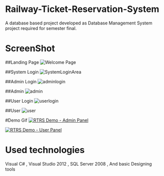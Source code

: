 # Railway-Ticket-Reservation-System
 A database based project developed as Database Management System project required for semester final.
# ScreenShot

##Landing Page
![Welcome Page](https://cloud.githubusercontent.com/assets/13753347/23826009/c4665978-06be-11e7-99f4-d1d49ad747e1.jpg)
 
##System Login
![SystemLoginArea](https://cloud.githubusercontent.com/assets/13753347/23826023/10e26ddc-06bf-11e7-948c-b9e8a450ec73.jpg)

##Admin Login
![adminlogin](https://cloud.githubusercontent.com/assets/13753347/23826037/39be72be-06bf-11e7-9070-5543c72fec60.jpg)

##Admin
![admin](https://cloud.githubusercontent.com/assets/13753347/23826050/6f4b27ba-06bf-11e7-81bb-b135134df0d0.jpg)

##User Login
![userlogin](https://cloud.githubusercontent.com/assets/13753347/23826063/b03b00a6-06bf-11e7-8769-290fa328598d.jpg)

##User
![user](https://cloud.githubusercontent.com/assets/13753347/23826074/cea1b8b4-06bf-11e7-9e84-6f994f0c3a0f.jpg)

#Demo Gif
[![RTRS Demo - Admin Panel](https://www.dropbox.com/s/y2u0g9h25mwnzc3/Admin%20Panel.gif)](https://www.dropbox.com/s/y2u0g9h25mwnzc3/Admin%20Panel.gif)

[![RTRS Demo - User Panel](https://www.dropbox.com/s/wvudgta35z72mmb/User%20Panel.gif)](https://www.dropbox.com/s/wvudgta35z72mmb/User%20Panel.gif)

# Used technologies
 Visual C# ,
 Visual Studio 2012 ,
 SQL Server 2008 ,
 And basic Designing tools

